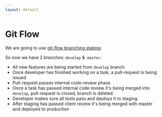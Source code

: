 ```yaml
---
layout: default
---
```


Git Flow
========

We are going to use [git-flow branching stategy](http://nvie.com/posts/a-successful-git-branching-model)

So now we have 2 branches: `develop` &` master`.

* All new features are being started from `develop` branch
* Once developer has finished working on a task, a pull-request is being issued
* Pull-request passes internal code-review phase 
* Once a task has passed internal code review it's being merged into `develop`, pull-request is closed, branch is deleted
* Developer makes sure all tests pass and deploys it to staging
* After staging has passed client review it's being merged with master and deployed to production


